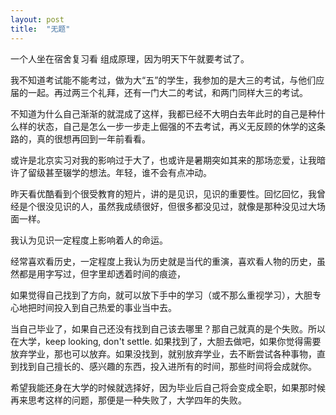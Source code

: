 ```yaml
---
layout: post
title:  "无题"
---
```



一个人坐在宿舍复习看 组成原理，因为明天下午就要考试了。

我不知道考试能不能考过，做为大“五”的学生，我参加的是大三的考试，与他们应届的一起。再过两三个礼拜，还有一门大二的考试，和两门同样大三的考试。



不知道为什么自己渐渐的就混成了这样，我都已经不大明白去年此时的自己是种什么样的状态，自己是怎么一步一步走上倔强的不去考试，再义无反顾的休学的这条路的，真的很想再回到一年前看看。

或许是北京实习对我的影响过于大了，也或许是暑期突如其来的那场恋爱，让我暗许了留级甚至辍学的想法。年轻，谁不会有点冲动。

昨天看优酷看到个很受教育的短片，讲的是见识，见识的重要性。回忆回忆，我曾经是个很没见识的人，虽然我成绩很好，但很多都没见过，就像是那种没见过大场面一样。

我认为见识一定程度上影响着人的命运。



经常喜欢看历史，一定程度上我认为历史就是当代的重演，喜欢看人物的历史，虽然都是用字写过，但字里却透着时间的痕迹，







如果觉得自己找到了方向，就可以放下手中的学习（或不那么重视学习），大胆专心地把时间投入到自己热爱的事业当中去。

当自己毕业了，如果自己还没有找到自己该去哪里？那自己就真的是个失败。所以在大学，keep looking, don't settle. 如果找到了，大胆去做吧，如果你觉得需要放弃学业，那也可以放弃。如果没找到，就别放弃学业，去不断尝试各种事物，直到找到自己擅长的、感兴趣的东西，投入进所有的时间，那些时间将会成就你。



希望我能还身在大学的时候就选择好，因为毕业后自己将会变成全职，如果那时候再来思考这样的问题，那便是一种失败了，大学四年的失败。
